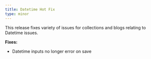 ```yaml
---
title: Datetime Hot Fix
type: minor
---
```


This release fixes variety of issues for collections and blogs relating to Datetime issues.

**Fixes:**

* Datetime inputs no longer error on save